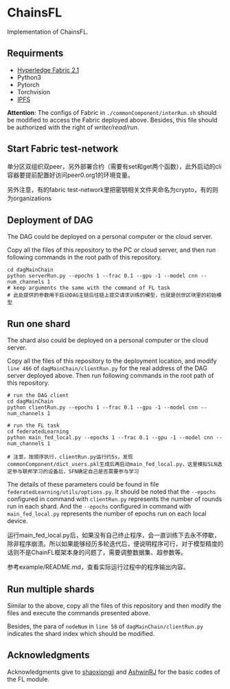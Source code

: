 # ChainsFL

Implementation of ChainsFL.

## Requirments

- [Hyperledge Fabric 2.1](https://hyperledger-fabric.readthedocs.io/en/release-2.1/test_network.html#before-you-begin)
- Python3
- Pytorch
- Torchvision
- [IPFS](https://docs.ipfs.io/install/command-line/#official-distributions)

**Attention**: The configs of Fabric in `./commonComponent/interRun.sh` should be modified to access the Fabric deployed above. Besides, this file should be authorized with the right of *writer/read/run*.

## Start Fabric test-network

单分区双组织双peer，另外部署合约（需要有set和get两个函数），此外启动的cli容器要提前配置好访问peer0.org1的环境变量。

另外注意，有的fabric test-network里把密钥相关文件夹命名为crypto，有的则为organizations

## Deployment of DAG

The DAG could be deployed on a personal computer or the cloud server.

Copy all the files of this repository to the PC or cloud server, and then run following commands in the root path of this repository.

```
cd dagMainChain
python serverRun.py --epochs 1 --frac 0.1 --gpu -1 --model cnn --num_channels 1
# keep arguments the same with the command of FL task
# 此处提供的参数用于启动DAG主链后往链上提交请求训练的模型，也就是创世区块里的初始模型
```

## Run one shard

The shard also could be deployed on a personal computer or the cloud server.

Copy all the files of this repository to the deployment location, and modify `line 466` of `dagMainChain/clientRun.py` for the real address of the DAG server deployed above. Then run following commands in the root path of this repository.

```
# run the DAG client
cd dagMainChain
python clientRun.py --epochs 1 --frac 0.1 --gpu -1 --model cnn --num_channels 1

# run the FL task
cd federatedLearning
python main_fed_local.py --epochs 1 --frac 0.1 --gpu -1 --model cnn --num_channels 1

# 注意，按顺序执行，clientRun.py运行约5s，发现commonComponent/dict_users.pkl生成后再启动main_fed_local.py，这里模拟SLN选定参与联邦学习的设备后，SFN确定自己是否需要参与学习
```

The details of these parameters could be found in file `federatedLearning/utils/options.py`.
It should be noted that the `--epochs` configured in command with `clientRun.py` represents the number of rounds run in each shard.
And the `--epochs` configured in command with `main_fed_local.py` represents the number of epochs run on each local device.

运行main_fed_local.py后，如果没有自己终止程序，会一直训练下去永不停歇，除非程序崩溃。所以如果能够经历多轮迭代后，便说明程序可行，对于模型精度的话则不是ChainFL框架本身的问题了，需要调整数据集、超参数等。

参考example/README.md，查看实际运行过程中的程序输出内容。

## Run multiple shards

Similar to the above, copy all the files of this repository and then modify the files and execute the commands presented above.

Besides, the para of `nodeNum` in `line 58` of `dagMainChain/clientRun.py` indicates the shard index which should be modified.

## Acknowledgments

Acknowledgments give to [shaoxiongji](https://github.com/shaoxiongji/federated-learning) and [AshwinRJ](https://github.com/AshwinRJ/Federated-Learning-PyTorch) for the basic codes of the FL module.
